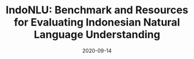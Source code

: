 ---
title: "IndoNLU: Benchmark and Resources for Evaluating Indonesian Natural Language Understanding"
collection: publications
status: published
permalink: /publication/2020-09-14-paper-indonlu
excerpt: ''
date: 2020-09-14
venue: 'Proceedings of the 1st AACL-IJCNLP'
paperurl: 'https://arxiv.org/pdf/2009.05387.pdf'
authors: 'Bryan Wilie*, Karissa Vincentio*, Genta Indra Winata*, Samuel Cahyawijaya*, Xiaohong Li, Zhi Yuan Lim, Sidik Soleman, Rahmad Mahendra, Pascale Fung, Syafri Bahar, Ayu Purwarianti'
citation: ''
paper: 'https://arxiv.org/pdf/2009.05387.pdf'
---